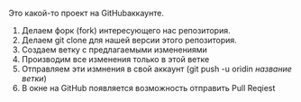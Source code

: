 Это какой-то проект на GitHubаккаунте.

1. Делаем форк (fork) интересующего нас репозитория.
2. Делаем git clone для нашей версии этого репозитория.
3. Создаем ветку с предлагаемыми изменениями 
4. Производим все изменения только в этой ветке
5. Отправляем эти измнения в свой аккаунт (git push -u oridin *название ветки*)
6. В окне на GitHub появляется возможность отправить Pull Reqiest